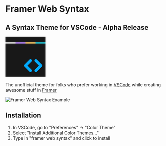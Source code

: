 
# Framer Web Syntax
## A Syntax Theme for VSCode - Alpha Release

![Framer Web Syntax Icon](https://github.com/saschamt/framer-syntax/blob/master/icon.png?raw=true)

The unofficial theme for folks who prefer working in [VSCode](https://code.visualstudio.com) while creating awesome stuff in [Framer](https://framer.com)


![Framer Web Syntax Example](https://cdn-std.droplr.net/files/acc_880636/Pub2S7)


## Installation

1. In VSCode, go to "Preferences" -> "Color Theme"
2. Select "Install Additional Color Themes…"
3. Type in "framer web syntax" and click to install